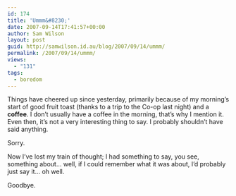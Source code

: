 ```yaml
---
id: 174
title: 'Ummm&#8230;'
date: 2007-09-14T17:41:57+00:00
author: Sam Wilson
layout: post
guid: http://samwilson.id.au/blog/2007/09/14/ummm/
permalink: /2007/09/14/ummm/
views:
  - "131"
tags:
  - boredom
---
```

Things have cheered up since yesterday, primarily because of my morning&#8217;s start of good fruit toast (thanks to a trip to the Co-op last night) and a **coffee**. I don&#8217;t usually have a coffee in the morning, that&#8217;s why I mention it. Even then, it&#8217;s not a very interesting thing to say. I probably shouldn&#8217;t have said anything.

Sorry.

Now I&#8217;ve lost my train of thought; I had something to say, you see, something about&hellip; well, if I could remember what it was about, I&#8217;d probably just say it&hellip; oh well.

Goodbye.